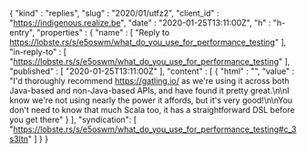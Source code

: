 {
  "kind" : "replies",
  "slug" : "2020/01/utfz2",
  "client_id" : "https://indigenous.realize.be",
  "date" : "2020-01-25T13:11:00Z",
  "h" : "h-entry",
  "properties" : {
    "name" : [ "Reply to https://lobste.rs/s/e5oswm/what_do_you_use_for_performance_testing" ],
    "in-reply-to" : [ "https://lobste.rs/s/e5oswm/what_do_you_use_for_performance_testing" ],
    "published" : [ "2020-01-25T13:11:00Z" ],
    "content" : [ {
      "html" : "",
      "value" : "I'd thoroughly recommend https://gatling.io/ as we're using it across both Java-based and non-Java-based APIs, and have found it pretty great.\n\nI know we're not using nearly the power it affords, but it's very good!\n\nYou don't need to know that much Scala too, it has a straightforward DSL before you get there"
    } ],
    "syndication": [
      "https://lobste.rs/s/e5oswm/what_do_you_use_for_performance_testing#c_3s3ltn"
    ]
  }
}
